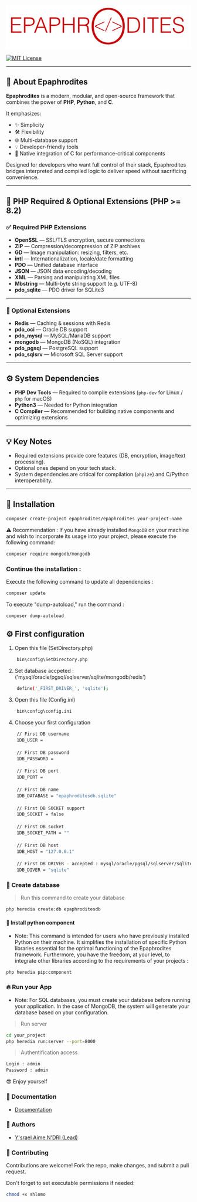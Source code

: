 ![Epaphrodites Logo](https://github.com/epaphrodites/epaphrodites/blob/master/static/img/logo.png)

[![MIT License](https://img.shields.io/badge/License-MIT-green.svg)](https://choosealicense.com/licenses/mit/)

---

## 👋 About Epaphrodites

**Epaphrodites** is a modern, modular, and open-source framework that combines the power of **PHP**, **Python**, and **C**.

It emphasizes:
- ✨ Simplicity
- 🛠️ Flexibility
- 🌐 Multi-database support
- 💡 Developer-friendly tools
- 🧠 Native integration of C for performance-critical components

Designed for developers who want full control of their stack, Epaphrodites bridges interpreted and compiled logic to deliver speed without sacrificing convenience.

---

## 🧩 PHP Required & Optional Extensions (PHP >= 8.2)

### ✅ Required PHP Extensions

- **OpenSSL** — SSL/TLS encryption, secure connections  
- **ZIP** — Compression/decompression of ZIP archives  
- **GD** — Image manipulation: resizing, filters, etc.  
- **intl** — Internationalization, locale/date formatting  
- **PDO** — Unified database interface  
- **JSON** — JSON data encoding/decoding  
- **XML** — Parsing and manipulating XML files  
- **Mbstring** — Multi-byte string support (e.g. UTF-8)  
- **pdo_sqlite** — PDO driver for SQLite3

---

### 🔧 Optional Extensions

- **Redis** — Caching & sessions with Redis  
- **pdo_oci** — Oracle DB support  
- **pdo_mysql** — MySQL/MariaDB support  
- **mongodb** — MongoDB (NoSQL) integration  
- **pdo_pgsql** — PostgreSQL support  
- **pdo_sqlsrv** — Microsoft SQL Server support

---

## ⚙️ System Dependencies

- **PHP Dev Tools** — Required to compile extensions (`php-dev` for Linux / `php` for macOS)  
- **Python3** — Needed for Python integration  
- **C Compiler** — Recommended for building native components and optimizing extensions

---

## 💡 Key Notes

- Required extensions provide core features (DB, encryption, image/text processing).
- Optional ones depend on your tech stack.
- System dependencies are critical for compilation (`phpize`) and C/Python interoperability.

---

## 🚀 Installation

```bash
composer create-project epaphrodites/epaphrodites your-project-name
```

⚠️ Recommendation : If you have already installed `MongoDB` on your machine and wish to incorporate its usage into your project, please execute the following command:

```bash
composer require mongodb/mongodb
```

### Continue the installation :
Execute the following command to update all dependencies :

```bash
composer update
```

To execute "dump-autoload," run the command :
```bash
composer dump-autoload
```

## ⚙️ First configuration

1. Open this file (SetDirectory.php)
```bash  
    bin\config\SetDirectory.php
```

2. Set database accpeted : ('mysql/oracle/pgsql/sqlserver/sqlite/mongodb/redis')
```bash  
    define('_FIRST_DRIVER_', 'sqlite');
```

3. Open this file (Config.ini)
```bash  
    bin\config\config.ini
```

4. Choose your first configuration
```bash  
    // First DB username
    1DB_USER =

    // First DB password
    1DB_PASSWORD =

    // First DB port
    1DB_PORT =

    // First DB name
    1DB_DATABASE = "epaphroditesdb.sqlite"

    // First DB SOCKET support
    1DB_SOCKET = false

    // First DB socket
    1DB_SOCKET_PATH = ""

    // First DB host
    1DB_HOST = "127.0.0.1" 

    // First DB DRIVER - accepted : mysql/oracle/pgsql/sqlserver/sqlite/mongodb/redis
    1DB_DIVER = "sqlite"

```

### 💾 Create database

> Run this command to create your database
```bash  
php heredia create:db epaphroditesdb
```

#### 🐍 Install python component
- Note: This command is intended for users who have previously installed Python on their machine. It simplifies the installation of specific Python libraries essential for the optimal functioning of the Epaphrodites framework. Furthermore, you have the freedom, at your level, to integrate other libraries according to the requirements of your projects :

```bash  
php heredia pip:component
```

### 🔥 Run your App
- Note: For SQL databases, you must create your database before running your application. In the case of MongoDB, the system will generate your database based on your configuration.

> Run server
```bash  
cd your_project
php heredia run:server --port=8000
```

> Authentification access
```bash  
Login : admin
Password : admin
```

😎 Enjoy yourself

### 📗 Documentation

- [Documentation](https://epaphrodite.org/)

### 👥 Authors

- [Y'srael Aime N'DRI (Lead) ](https://github.com/ysrael-aime-ndri)

### 🤝 Contributing

Contributions are welcome! Fork the repo, make changes, and submit a pull request.

Don't forget to set executable permissions if needed:

```bash
chmod +x shlomo 
```